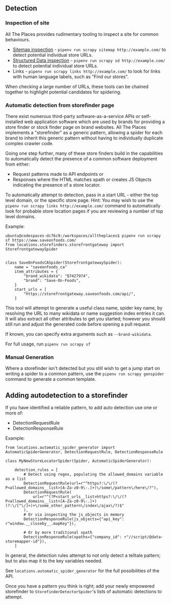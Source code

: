 ## Detection

### Inspection of site

All The Places provides rudimentary tooling to inspect a site for common behaviours.

* [Sitemap inspection](SITEMAP.md) - `pipenv run scrapy sitemap http://example.com/` to detect potential individual store URLs.
* [Structured Data inspection](STRUCTURED_DATA.md) - `pipenv run scrapy sd http://example.com/` to detect potential individual store URLs.
* Links - `pipenv run scrapy links http://example.com/` to look for links with human language labels, such as "Find our stores".

When checking a large number of URLs, these tools can be chained together to highlight potential candidates for spidering.

### Automatic detection from storefinder page

There exist numerous third-party software-as-a-service APIs or self-installed web application software which are used by brands for providing a store finder or stock finder page on brand websites. All The Places implements a "storefinder" as a generic pattern, allowing a spider for each brand to inherit this generic pattern without having to individually duplicate complex crawler code.

Going one step further, many of these store finders build in the capabilities to automatically detect the
presence of a common software deployment from either:

- Request patterns made to API endpoints or
- Responses where the HTML matches xpath or creates JS Objects indicating the presence of a store locator.

To automatically attempt to detection, pass in a start URL - either the top level domain, or
the specific store page.
Hint: You may wish to use the `pipenv run scrapy links http://example.com/` command to automatically look for
probable store location pages if you are reviewing a number of top level domains.

Example:
```
ubuntu@codespaces-dc76c9:/workspaces/alltheplaces$ pipenv run scrapy sf https://www.saveonfoods.com/
from locations.storefinders.storefrontgateway import StorefrontgatewaySpider


class SaveOnFoodsCASpider(StorefrontgatewaySpider):
    name = "saveonfoods_ca"
    item_attributes = {
        "brand_wikidata": "Q7427974",
        "brand": "Save-On-Foods",
    }
    start_urls = [
        "https://storefrontgateway.saveonfoods.com/api/",
    ]
```

This tool will attempt to generate a useful class name, spider key name, by resolving the URL to many wikidata or name suggestion index entries it can. It will also extract
all other attributes to get you started; however you should still run and adjust the generated code
before opening a pull request.

If known, you can specify extra arguments such as `--brand-wikidata`.

For full usage, run `pipenv run scrapy sf`

### Manual Generation

Where a storefinder isn't detected but you still wish to get a jump start on writing a spider to a common pattern,
use the `pipenv run scrapy genspider` command to generate a common template.


## Adding autodetection to a storefinder

If you have identified a reliable pattern, to add auto detection use one or more of:

- DetectionRequestRule
- DetectionResponseRule

Example:
```
from locations.automatic_spider_generator import AutomaticSpiderGenerator, DetectionRequestRule, DetectionResponseRule

class MyNewStoreLocatorSpider(Spider, AutomaticSpiderGenerator):

    detection_rules = [
        # Detect using regex, populating the allowed_domains variable as a list
        DetectionRequestRule(url=r"^https?:\/\/(?P<allowed_domains__list>[A-Za-z0-9\-.]+)\/some\/pattern\/here\/?"),
        DetectionRequestRule(
            url=r"^(?P<start_urls__list>https?:\/\/(?P<allowed_domains__list>[A-Za-z0-9\-.]+)(?:\/[^\/]+)+\/some_other_pattern\/index\/ajax\/?)$"
        ),
        # Or via inspecting the js_objects in memory
        DetectionResponseRule(js_objects={"api_key": r"window.__closeby__.mapKey"}),

        # Or by more traditional xpath
        DetectionResponseRule(xpaths={"company_id": r"//script/@data-storemapper-id"}),
    ]
```

In general, the detection rules attempt to not only detect a telltale pattern; but to also map it to the key variables needed.

See `locations.automatic_spider_generator` for the full possibilities of the API.

Once you have a pattern you think is right; add your newly empowered storefinder to `StorefinderDetectorSpider`'s lists of
automatic detections to attempt.
